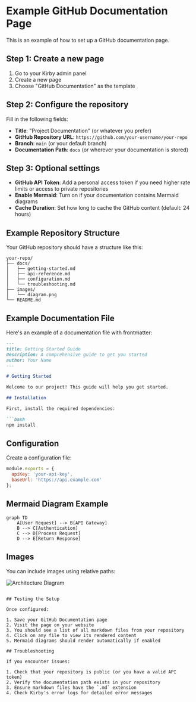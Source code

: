 # Example GitHub Documentation Page

This is an example of how to set up a GitHub documentation page.

## Step 1: Create a new page

1. Go to your Kirby admin panel
2. Create a new page
3. Choose "GitHub Documentation" as the template

## Step 2: Configure the repository

Fill in the following fields:

- **Title**: "Project Documentation" (or whatever you prefer)
- **GitHub Repository URL**: `https://github.com/your-username/your-repo`
- **Branch**: `main` (or your default branch)
- **Documentation Path**: `docs` (or wherever your documentation is stored)

## Step 3: Optional settings

- **GitHub API Token**: Add a personal access token if you need higher rate limits or access to private repositories
- **Enable Mermaid**: Turn on if your documentation contains Mermaid diagrams
- **Cache Duration**: Set how long to cache the GitHub content (default: 24 hours)

## Example Repository Structure

Your GitHub repository should have a structure like this:

```
your-repo/
├── docs/
│   ├── getting-started.md
│   ├── api-reference.md
│   ├── configuration.md
│   └── troubleshooting.md
├── images/
│   └── diagram.png
└── README.md
```

## Example Documentation File

Here's an example of a documentation file with frontmatter:

```markdown
---
title: Getting Started Guide
description: A comprehensive guide to get you started
author: Your Name
---

# Getting Started

Welcome to our project! This guide will help you get started.

## Installation

First, install the required dependencies:

```bash
npm install
```

## Configuration

Create a configuration file:

```javascript
module.exports = {
  apiKey: 'your-api-key',
  baseUrl: 'https://api.example.com'
};
```

## Mermaid Diagram Example

```mermaid
graph TD
    A[User Request] --> B[API Gateway]
    B --> C[Authentication]
    C --> D[Process Request]
    D --> E[Return Response]
```

## Images

You can include images using relative paths:

![Architecture Diagram](../images/diagram.png)
```

## Testing the Setup

Once configured:

1. Save your GitHub Documentation page
2. Visit the page on your website
3. You should see a list of all markdown files from your repository
4. Click on any file to view its rendered content
5. Mermaid diagrams should render automatically if enabled

## Troubleshooting

If you encounter issues:

1. Check that your repository is public (or you have a valid API token)
2. Verify the documentation path exists in your repository
3. Ensure markdown files have the `.md` extension
4. Check Kirby's error logs for detailed error messages

